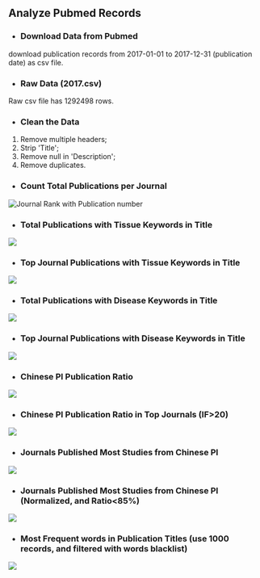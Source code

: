 ## Analyze Pubmed Records  

* ### Download Data from Pubmed
download publication records from 2017-01-01 to 2017-12-31 (publication date) as csv file.   

* ### Raw Data (2017.csv)
Raw csv file has 1292498 rows.  

* ### Clean the Data  
 1. Remove multiple headers;
 2. Strip 'Title';
 3. Remove null in 'Description';
 4. Remove duplicates.

* ### Count Total Publications per Journal
![Journal Rank with Publication number](paper_per_j_total.png)  

* ### Total Publications with Tissue Keywords in Title  
![](Tissue_Rank.png)

* ### Top Journal Publications with Tissue Keywords in Title  
![](Tissue_Rank_Top.png)

* ### Total Publications with Disease Keywords in Title  
![](Disease_Rank.png)

* ### Top Journal Publications with Disease Keywords in Title  
![](Disease_Rank_Top.png)

* ### Chinese PI Publication Ratio  
![](Chinese_PI_Ratio.png)

* ### Chinese PI Publication Ratio in Top Journals (IF>20)  
![](Chinese_PI_Ratio_Top.png)

* ### Journals Published Most Studies from Chinese PI  
![](Chinese_paper_per_j_total.png)

* ### Journals Published Most Studies from Chinese PI (Normalized, and Ratio<85%)  
![](Norm_Chinese_Pub.png)

* ### Most Frequent words in Publication Titles (use 1000 records, and filtered with words blacklist)  
![](Word_Fre.png)

